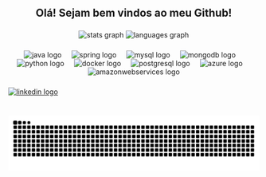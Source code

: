 <h2 align="center">Olá! Sejam bem vindos ao meu Github!</h2>

###

<div align="center">
  <img src="https://github-readme-stats.vercel.app/api?username=andreyrsy&hide_title=false&hide_rank=false&show_icons=true&include_all_commits=true&count_private=true&disable_animations=false&theme=react&locale=pt-br&hide_border=true" height="150" alt="stats graph"  />
  <img src="https://github-readme-stats.vercel.app/api/top-langs?username=andreyrsy&locale=pt-br&hide_title=false&layout=compact&card_width=320&langs_count=5&theme=react&hide_border=true" height="150" alt="languages graph"  />
</div>

###

<div align="center">
  <img src="https://skillicons.dev/icons?i=java" height="55" alt="java logo"  />
  <img width="12" />
  <img src="https://skillicons.dev/icons?i=spring" height="55" alt="spring logo"  />
  <img width="12" />
  <img src="https://skillicons.dev/icons?i=mysql" height="55" alt="mysql logo"  />
  <img width="12" />
  <img src="https://skillicons.dev/icons?i=mongodb" height="55" alt="mongodb logo"  />
  <img width="12" />
  <img src="https://skillicons.dev/icons?i=py" height="55" alt="python logo"  />
  <img width="12" />
  <img src="https://skillicons.dev/icons?i=docker" height="55" alt="docker logo"  />
  <img width="12" />
  <img src="https://skillicons.dev/icons?i=postgres" height="55" alt="postgresql logo"  />
  <img width="12" />
  <img src="https://skillicons.dev/icons?i=azure" height="55" alt="azure logo"  />
  <img width="12" />
  <img src="https://skillicons.dev/icons?i=aws" height="55" alt="amazonwebservices logo"  />
</div>

###

<div align="left">
  <a href="https://www.linkedin.com/in/andreyrsy/" target="_blank">
    <img src="https://raw.githubusercontent.com/maurodesouza/profile-readme-generator/master/src/assets/icons/social/linkedin/default.svg" width="47" height="35" alt="linkedin logo"  />
  </a>
</div>

###

<br clear="both">

<img src="https://raw.githubusercontent.com/andreyrsy/andreyrsy/output/snake.svg" alt="Snake animation" />

###
